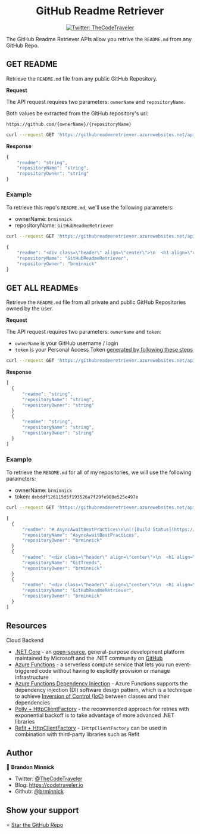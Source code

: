 <div class="header" align="center">
  <h1 align="center">GitHub Readme Retriever</h1>
</div>
<p align="center">
  <a href="https://twitter.com/TheCodeTraveler">
    <img alt="Twitter: TheCodeTraveler" src="https://img.shields.io/twitter/follow/TheCodeTraveler.svg?style=social" target="_blank" />
  </a>
</p>

The GitHub Readme Retriever APIs allow you retrive the `README.md` from any GitHub Repo.

## GET README

Retrieve the `README.md` file from any public GitHub Repository.

**Request**

The API request requires two parameters: `ownerName` and `repositoryName`. 

Both values be extracted from the GitHub repository's url:

`https://github.com/{ownerName}/{repositoryName}`

```bash
curl --request GET 'https://githubreadmeretriever.azurewebsites.net/api/GetReadme/{ownerName}/{repositoryName}'
```

**Response**

```javascript
{
    "readme": "string",
    "repositoryName": "string",
    "repositoryOwner": "string"
}
```

### Example

To retrieve this repo's `README.md`, we'll use the following parameters:
- ownerName: `brminnick`
- repositoryName: `GitHubReadmeRetriever`

```bash
curl --request GET 'https://githubreadmeretriever.azurewebsites.net/api/GetReadme/brminnick/GitHubReadmeRetriever'
```

```javascript
{
    "readme": "<div class=\"header\" align=\"center\">\n  <h1 align=\"center\">GitHub Readme Retriever</h1>\n</div>..."
    "repositoryName": "GitHubReadmeRetriever",
    "repositoryOwner": "brminnick"
}
```

## GET ALL READMEs

Retrieve the `README.md` file from all private and public GitHub Repositories owned by the user.

**Request**

The API request requires two parameters: `ownerName` and `token`:
- `ownerName` is your GitHub username / login
- `token` is your Personal Access Token [generated by following these steps](https://help.github.com/articles/creating-a-personal-access-token-for-the-command-line/#creating-a-token) 

```bash
curl --request GET 'https://githubreadmeretriever.azurewebsites.net/api/GetReadmes/{ownerName}/{token}'
```

**Response**

```javascript
[
  {
      "readme": "string",
      "repositoryName": "string",
      "repositoryOwner": "string"
  }
  {
      "readme": "string",
      "repositoryName": "string",
      "repositoryOwner": "string"
  }
]
```

### Example

To retrieve the `README.md` for all of my repositories, we will use the following parameters:
- ownerName: `brminnick`
- token: `debddf126115d5f193526a7f29fe980e525e497e`

```bash
curl --request GET 'https://githubreadmeretriever.azurewebsites.net/api/GetReadmes/brminnick/debddf126115d5f193526a7f29fe980e525e497e'
```

```javascript
[
  {
      "readme": "# AsyncAwaitBestPractices\n\n[![Build Status](https://brminnick.visualstudio.com/AsyncAwaitBestPractices/_apis/build/status/AsyncAwaitBestPractices-.NET%20Desktop-CI)](https://brminnick.visualstudio.com/AsyncAwaitBestPractices/_build/latest?definitionId=5)\n\n...",
      "repositoryName": "AsyncAwaitBestPractices",
      "repositoryOwner": "brminnick"
  }
  {
      "readme": "<div class=\"header\" align=\"center\">\n  <h1 align=\"center\">GitTrends: GitHub Insights</h1>\n</div>\n<p align=\"center\">\n  <a href=\"https://twitter.com/GitTrendsApp\">\n...",
      "repositoryName": "GitTrends",
      "repositoryOwner": "brminnick"
  }
  {
      "readme": "<div class=\"header\" align=\"center\">\n  <h1 align=\"center\">GitHub Readme Retriever</h1>\n</div>...",
      "repositoryName": "GitHubReadmeRetriever",
      "repositoryOwner": "brminnick"
  }
]
```


## Resources

Cloud Backend
- [.NET Core](https://docs.microsoft.com/dotnet/core/?WT.mc_id=gittrends-github-bramin) - an [open-source](https://github.com/dotnet/core), general-purpose development platform maintained by Microsoft and the .NET community on [GitHub](https://github.com/dotnet/core)
- [Azure Functions](https://docs.microsoft.com/azure/azure-functions/?WT.mc_id=gittrends-github-bramin) - a serverless compute service that lets you run event-triggered code without having to explicitly provision or manage infrastructure
- [Azure Functions Dependency Injection](https://docs.microsoft.com/en-us/azure/azure-functions/functions-dotnet-dependency-injection?WT.mc_id=gittrends-github-bramin) - Azure Functions supports the dependency injection (DI) software design pattern, which is a technique to achieve [Inversion of Control (IoC)](https://docs.microsoft.com/dotnet/standard/modern-web-apps-azure-architecture/architectural-principles?WT.mc_id=gittrends-github-bramin#dependency-inversion) between classes and their dependencies
- [Polly + HttpClientFactory](https://docs.microsoft.com/dotnet/architecture/microservices/implement-resilient-applications/implement-http-call-retries-exponential-backoff-polly?WT.mc_id=gittrends-github-bramin) - the recommended approach for retries with exponential backoff is to take advantage of more advanced .NET libraries
- [Refit + HttpClientFactory](https://docs.microsoft.com/en-us/aspnet/core/fundamentals/http-requests?WT.mc_id=gittrends-github-bramin#generated-clients) - `IHttpClientFactory` can be used in combination with third-party libraries such as Refit

## Author

👤 **Brandon Minnick**

-   Twitter: [@TheCodeTraveler](https://twitter.com/TheCodeTraveler)
-   Blog: https://codetraveler.io
-   Github: [@brminnick](https://github.com/brminnick)

## Show your support

⭐️ [Star the GitHub Repo](https://github.com/brminnick/GitHubReadmeRetriever/) <br/>
